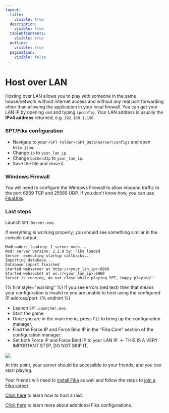 ```yaml
---
layout:
  title:
    visible: true
  description:
    visible: true
  tableOfContents:
    visible: true
  outline:
    visible: true
  pagination:
    visible: false
---
```


# Host over LAN

Hosting over LAN allows you to play with someone in the same house/network without internet access and without any real port forwarding other than allowing the application in your local firewall. You can get your LAN IP by opening `cmd` and typing `ipconfig`. Your LAN address is usually the **IPv4 address** returned, e.g. `192.168.1.150`.

### SPT/Fika configuration

* Navigate to your `<SPT Folder>\SPT_Data\Server\configs` and open `http.json`.
* Change `ip` to `your_lan_ip`.
* Change `backendIp` to `your_lan_ip`.
* Save the file and close it.

### Windows Firewall

You will need to configure the Windows Firewall to allow inbound traffic to the port 6969 TCP and 25565 UDP. If you don't know how, you can use [FikaUtils](https://github.com/Lacyway/FikaUtils/releases/latest).

### Last steps

Launch `SPT.Server.exe`.

If everything is working properly, you should see something similar in the console output:

```
ModLoader: loading: 1 server mods...
Mod: server version: 2.2.8 by: Fika loaded
Server: executing startup callbacks...
Importing database...
Database import finished
Started webserver at http://<your_lan_ip>:6969
Started websocket at ws://<your_lan_ip>:6969
Server is running, do not close while playing SPT, Happy playing!!
```

{% hint style="warning" %}
If you see errors (red text) then that means your configuration is invalid or you are unable to host using the configured IP address/port.
{% endhint %}

* Launch `SPT.Launcher.exe`.
* Start the game.
* Once you are in the main menu, press `F12` to bring up the configuration manager.
* Find the Force IP and Force Bind IP in the "Fika.Core" section of the configuration manager.
* Set both Force IP and Force Bind IP to your LAN IP. <- THIS IS A VERY IMPORTANT STEP, DO NOT SKIP IT.

![](https://github.com/user-attachments/assets/37ebd47c-ec4a-441f-9939-9d5483eec4a9)

At this point, your server should be accessible to your friends, and you can start playing.

Your friends will need to [install Fika](../) as well and follow the steps to [join a Fika server](../joining-a-fika-server/).

[Click here](../../Playing-Fika.md#hosting-a-raid) to learn how to host a raid.

[Click here](../../fika-configuration/) to learn more about additional Fika configurations.
